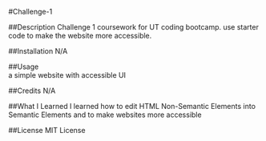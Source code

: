 #Challenge-1

##Description
Challenge 1 coursework for UT coding bootcamp.
use starter code to make the website more accessible.

##Installation
N/A

##Usage   
a simple website with accessible UI

##Credits
N/A

##What I Learned
I learned how to edit HTML Non-Semantic Elements into Semantic Elements and to make websites more accessible 

##License
MIT License
